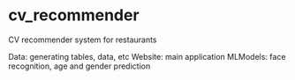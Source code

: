 # cv_recommender
CV recommender system for restaurants

Data: generating tables, data, etc
Website: main application 
MLModels: face recognition, age and gender prediction
